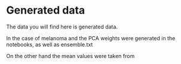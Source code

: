 # Generated data

The data you will find here is generated data.

 In the case of melanoma and the PCA weights were generated in the notebooks, as well as ensemble.txt

On the other hand the mean values were taken from 

[](https://github.com/DarioALeonValido/evolp/tree/master/databases_generated/TCGA_exp/meanvalues)